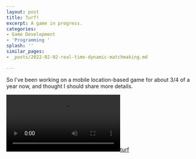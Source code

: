 ```yaml
---
layout: post
title: Turf!
excerpt: A game in progress.
categories:
- Game Development
- 'Programming '
splash: ''
similar_pages:
- _posts/2022-02-02-real-time-dynamic-matchmaking.md

---
```

So I’ve been working on a mobile location-based game for about 3/4 of a year now, and thought I should share more details.

[![turf](/uploads/turf.mp4)](/uploads/turf.mp4)